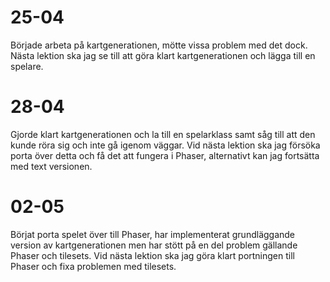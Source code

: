 # 25-04
Började arbeta på kartgenerationen, mötte vissa problem med det dock.
Nästa lektion ska jag se till att göra klart kartgenerationen och lägga till en spelare.

# 28-04
Gjorde klart kartgenerationen och la till en spelarklass samt såg till att den kunde röra sig och inte gå igenom väggar.
Vid nästa lektion ska jag försöka porta över detta och få det att fungera i Phaser, alternativt kan jag fortsätta med text versionen.

# 02-05
Börjat porta spelet över till Phaser, har implementerat grundläggande version av kartgenerationen men har stött på en del problem gällande Phaser och tilesets.
Vid nästa lektion ska jag göra klart portningen till Phaser och fixa problemen med tilesets.